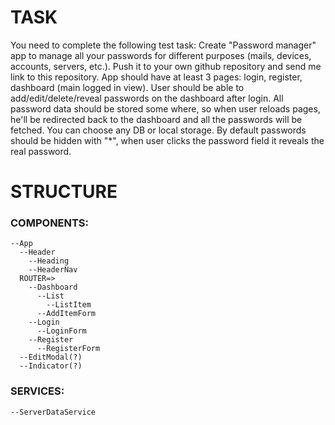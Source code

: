 # TASK

You need to complete the following test task:
Create "Password manager" app to manage all your passwords for different purposes (mails, devices, accounts, servers, etc.).
Push it to your own github repository and send me link to this repository.
App should have at least 3 pages: login, register, dashboard (main logged in view).
User should be able to add/edit/delete/reveal passwords on the dashboard after login.
All password data should be stored some where, so when user reloads pages, he'll be redirected back to the dashboard and all the passwords will be fetched.
You can choose any DB or local storage.
By default passwords should be hidden with "\*", when user clicks the password field it reveals the real password.

# STRUCTURE

### COMPONENTS:

```
--App
  --Header
    --Heading
    --HeaderNav
  ROUTER=>
    --Dashboard
      --List
        --ListItem
      --AddItemForm
    --Login
      --LoginForm
    --Register
      --RegisterForm
  --EditModal(?)
  --Indicator(?)
```

### SERVICES:

```
--ServerDataService
```
